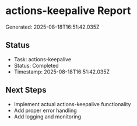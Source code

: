 # actions-keepalive Report

Generated: 2025-08-18T16:51:42.035Z

## Status
- Task: actions-keepalive
- Status: Completed
- Timestamp: 2025-08-18T16:51:42.035Z

## Next Steps
- Implement actual actions-keepalive functionality
- Add proper error handling
- Add logging and monitoring
